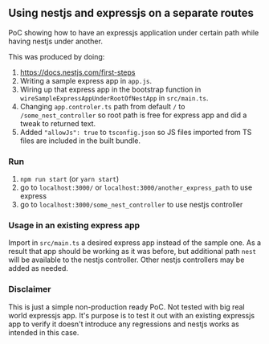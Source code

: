 ## Using nestjs and expressjs on a separate routes
PoC showing how to have an expressjs application under certain path while having nestjs under another. 

This was produced by doing:
1. https://docs.nestjs.com/first-steps
2. Writing a sample express app in `app.js`.
2. Wiring up that express app in the bootstrap function in `wireSampleExpressAppUnderRootOfNestApp` in `src/main.ts`.
3. Changing `app.controler.ts` path from default `/` to `/some_nest_controller` so root path is free for express app and did a tweak to returned text.
4. Added `"allowJs": true` to `tsconfig.json` so JS files imported from TS files are included in the built bundle.

### Run
1. `npm run start` (or `yarn start`)
2. go to `localhost:3000/` or `localhost:3000/another_express_path` to use express
3. go to `localhost:3000/some_nest_controller` to use nestjs controller

### Usage in an existing express app
Import in `src/main.ts` a desired express app instead of the sample one. As a result that app should be working as it was before, but additional path `nest` will be available to the nestjs controller. Other nestjs controllers may be added as needed.

### Disclaimer
This is just a simple non-production ready PoC. Not tested with big real world expressjs app. It's purpose is to test it out with an existing expressjs app to verify it doesn't introduce any regressions and nestjs works as intended in this case. 
